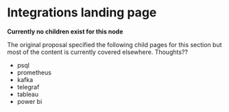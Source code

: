 # Integrations landing page

**Currently no children exist for this node**

The original proposal specified the following child pages for this section
but most of the content is currently covered elsewhere.  Thoughts??


 * psql
 * prometheus
 * kafka
 * telegraf
 * tableau
 * power bi

